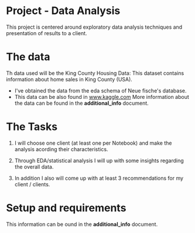# Project - Data Analysis

This project is centered around exploratory data analysis techniques and presentation of results to a client.  

# The data  

Th data used will be the King County Housing Data: This dataset contains information about home sales in King County (USA).
- I've obtained the data from the eda schema of Neue fische's database.  
- This data can be also found in www.kaggle.com
More information about the data can be found in the **additional_info** document.

# The Tasks

1. I will choose one client (at least one per Notebook) and make the analysis acording their characteristics. 

2. Through EDA/statistical analysis I will up with some insights regarding the overall data.

3. In addition I also will come up with at least 3 recommendations for my client / clients.

# Setup and requirements  

This information can be ound in the **additional_info** document.